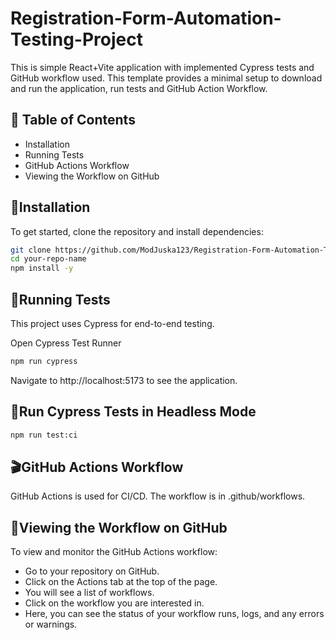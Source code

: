 # Registration-Form-Automation-Testing-Project

This is simple React+Vite application with implemented Cypress tests and GitHub workflow used. This template provides a minimal setup to download and run the application, run tests and GitHub Action Workflow. 

## 📑 Table of Contents
- Installation
- Running Tests
- GitHub Actions Workflow
- Viewing the Workflow on GitHub

## 🚀Installation
To get started, clone the repository and install dependencies:

```bash
git clone https://github.com/ModJuska123/Registration-Form-Automation-Testing-Project
cd your-repo-name
npm install -y
```

## 🎉Running Tests
This project uses Cypress for end-to-end testing.

Open Cypress Test Runner

```bash
npm run cypress
```
Navigate to http://localhost:5173 to see the application.

## 🧪Run Cypress Tests in Headless Mode

```bash
npm run test:ci

```

## 🎬GitHub Actions Workflow

GitHub Actions is used for CI/CD. The workflow is in .github/workflows.

## 🎥Viewing the Workflow on GitHub
To view and monitor the GitHub Actions workflow:

- Go to your repository on GitHub.
- Click on the Actions tab at the top of the page.
- You will see a list of workflows. 
- Click on the workflow you are interested in.
- Here, you can see the status of your workflow runs, logs, and any errors or warnings.
